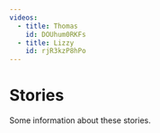 ```yaml
---
videos:
  - title: Thomas
    id: DOUhum0RKFs
  - title: Lizzy
    id: rjR3kzP8hPo
---
```

# Stories

Some information about these stories.